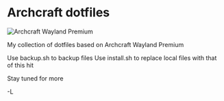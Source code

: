 # Archcraft dotfiles

![Archcraft Wayland Premium](https://archcraft.io/images/wc/wayfire/wayfire.png)

My collection of dotfiles based on Archcraft Wayland Premium

Use backup.sh to backup files
Use install.sh to replace local files with that of this hit

Stay tuned for more

-L